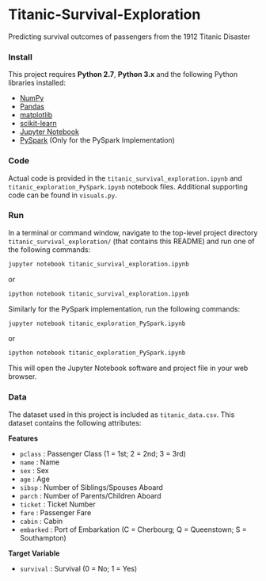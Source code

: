 # Titanic-Survival-Exploration
Predicting survival outcomes of passengers from the 1912 Titanic Disaster

### Install

This project requires **Python 2.7**, **Python 3.x** and the following Python libraries installed:

- [NumPy](http://www.numpy.org/)
- [Pandas](http://pandas.pydata.org)
- [matplotlib](http://matplotlib.org/)
- [scikit-learn](http://scikit-learn.org/stable/)
- [Jupyter Notebook](http://ipython.org/notebook.html)
- [PySpark](https://spark.apache.org/docs/2.1.0/) (Only for the PySpark Implementation)

### Code

Actual code is provided in the `titanic_survival_exploration.ipynb` and `titanic_exploration_PySpark.ipynb` notebook files. Additional supporting code can be found in `visuals.py`.

### Run

In a terminal or command window, navigate to the top-level project directory `titanic_survival_exploration/` (that contains this README) and run one of the following commands:

```bash
jupyter notebook titanic_survival_exploration.ipynb
```
or
```bash
ipython notebook titanic_survival_exploration.ipynb
```

Similarly for the PySpark implementation, run the following commands:

```bash
jupyter notebook titanic_exploration_PySpark.ipynb
```

or

```bash
ipython notebook titanic_exploration_PySpark.ipynb
```

This will open the Jupyter Notebook software and project file in your web browser.

### Data

The dataset used in this project is included as `titanic_data.csv`. This dataset contains the following attributes:

**Features**
- `pclass` : Passenger Class (1 = 1st; 2 = 2nd; 3 = 3rd)
- `name` : Name
- `sex` : Sex
- `age` : Age
- `sibsp` : Number of Siblings/Spouses Aboard
- `parch` : Number of Parents/Children Aboard
- `ticket` : Ticket Number
- `fare` : Passenger Fare
- `cabin` : Cabin
- `embarked` : Port of Embarkation (C = Cherbourg; Q = Queenstown; S = Southampton)

**Target Variable**
- `survival` : Survival (0 = No; 1 = Yes)
